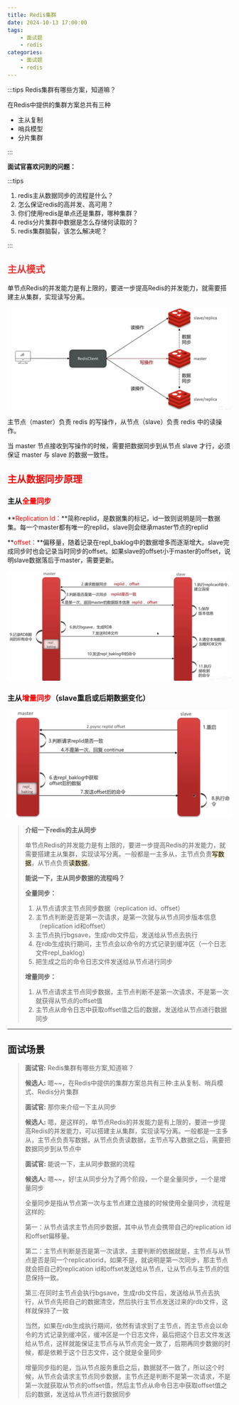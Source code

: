 ```yaml
---
title: Redis集群
date: 2024-10-13 17:00:00
tags:
    - 面试题
    - redis
categories:
    - 面试题
    - redis
---
```

:::tips
Redis集群有哪些方案，知道嘛？

在Redis中提供的集群方案总共有三种

+ 主从复制
+ 哨兵模型
+ 分片集群

:::

**面试官喜欢问到的问题：**

:::tips
1. redis主从数据同步的流程是什么？
2. 怎么保证redis的高并发、高可用？
3. 你们使用redis是单点还是集群，哪种集群？
4. redis分片集群中数据是怎么存储何读取的？
5. redis集群脑裂，该怎么解决呢？

:::

## <font style="color:rgb(243, 50, 50);">主从模式</font>
单节点Redis的并发能力是有上限的，要进一步提高Redis的并发能力，就需要搭建主从集群，实现读写分离。

![](../../../images/面试题/redis/image_22.png)

主节点（master）负责 redis 的写操作，从节点（slave）负责 redis 中的读操作。

当 master 节点接收到写操作的时候，需要把数据同步到从节点 slave 才行，必须保证 master 与 slave 的数据一致性。

## <font style="color:rgb(255, 0, 1);">主从数据同步原理</font>
### 主从<font style="color:rgb(255, 0, 1);">全量同步</font>
**<font style="color:rgb(255, 0, 1);">Replication Id：</font>**简称replid，是数据集的标记，id一致则说明是同一数据集。每一个master都有唯一的replid，slave则会继承master节点的replid

**<font style="color:rgb(255, 0, 1);">offset：</font>**偏移量，随着记录在repl_baklog中的数据增多而逐渐增大。slave完成同步时也会记录当时同步的offset。如果slave的offset小于master的offset，说明slave数据落后于master，需要更新。

![](../../../images/面试题/redis/image_23.png)

### 主从<font style="color:rgb(255, 0, 1);">增量同步</font>（slave重启或后期数据变化）
![](../../../images/面试题/redis/image_24.png)



>
> **介绍一下redis的主从同步**
>
> 单节点Redis的并发能力是有上限的，要进一步提高Redis的并发能力，就需要搭建主从集群，实现读写分离。一般都是一主多从，主节点负责<font style="color:rgb(0, 0, 0);background-color:rgb(255, 242, 204);">写数据</font>，从节点负责<font style="color:rgb(0, 0, 0);background-color:rgb(255, 242, 204);">读数据</font>。
>
>
>
> **能说一下，主从同步数据的流程吗？**
>
> **全量同步：**
>
> 1. 从节点请求主节点同步数据（replication id、offset）
> 2. 主节点判断是否是第一次请求，是第一次就与从节点同步版本信息（replication id和offset）
> 3. 主节点执行bgsave，生成rdb文件后，发送给从节点去执行
> 4. 在rdb生成执行期间，主节点会以命令的方式记录到缓冲区（一个日志文件repl_baklog）
> 5. 把生成之后的命令日志文件发送给从节点进行同步
>
> **增量同步：**
>
> 1. 从节点请求主节点同步数据，主节点判断不是第一次请求，不是第一次就获得从节点的offset值
> 2. 主节点从命令日志中获取offset值之后的数据，发送给从节点进行数据同步

--- 

## 面试场景
>
> **面试官:** Redis集群有哪些方案,知道嘛？
>
> **候选人:** 嗯~~，在Redis中提供的集群方案总共有三种:主从复制、哨兵模式、Redis分片集群
>
>
>
> **面试官:** 那你来介绍一下主从同步
>
> **候选人:** 嗯，是这样的，单节点Redis的并发能力是有上限的，要进一步提高Redis的并发能力，可以搭建主从集群，实现读写分离。一般都是一主多从，主节点负责写数据，从节点负责读数据，主节点写入数据之后，需要把数据同步到从节点中
>
>
>
> **面试官:** 能说一下，主从同步数据的流程
>
> **候选人:** 嗯~~，好!主从同步分为了两个阶段，一个是全量同步，一个是增量同步
>
> 全量同步是指从节点第一次与主节点建立连接的时候使用全量同步，流程是这样的:
>
> 第一：从节点请求主节点同步数据，其中从节点会携带自己的replication id和offset偏移量。
>
> 第二：主节点判断是否是第一次请求，主要判断的依据就是，主节点与从节点是否是同一个replicatiorid，如果不是，就说明是第一次同步，那主节点就会把自己的replication id和offset发送给从节点，让从节点与主节点的信息保持一致。
>
> 第三:在同时主节点会执行bgsave，生成rdb文件后，发送给从节点去执行，从节点先把自己的数据清空，然后执行主节点发送过来的rdb文件，这样就保持了一致
>
> 当然，如果在rdb生成执行期间，依然有请求到了主节点，而主节点会以命令的方式记录到缓冲区，缓冲区是一个日志文件，最后把这个日志文件发送给从节点，这样就能保证主节点与从节点完全一致了，后期再同步数据的时候，都是依赖于这个日志文件，这个就是全量同步
>
> 增量同步指的是，当从节点服务重启之后，数据就不一致了，所以这个时候，从节点会请求主节点同步数据，主节点还是判断不是第一次请求，不是第一次就获取从节点的offset值，然后主节点从命令日志中获取offset值之后的数据，发送给从节点进行数据同步
>

